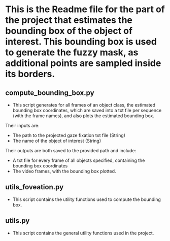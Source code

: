 # This is the Readme file for the part of the project that estimates the bounding box of the object of interest. This bounding box is used to generate the fuzzy mask, as additional points are sampled inside its borders.

## compute_bounding_box.py
- This script generates for all frames of an object class, the estimated bounding box coordinates, which are saved into a txt file per sequence (with the frame names), and also plots the estimated bounding box.

Their inputs are:
- The path to the projected gaze fixation txt file (String)
- The name of the object of interest (String)


Their outputs are both saved to the provided path and include:
- A txt file for every frame of all objects specified, containing the bounding box coordinates
- The video frames, with the bounding box plotted.

## utils_foveation.py
- This script contains the utility functions used to compute the bounding box.

## utils.py
- This script contains the general utility functions used in the project.